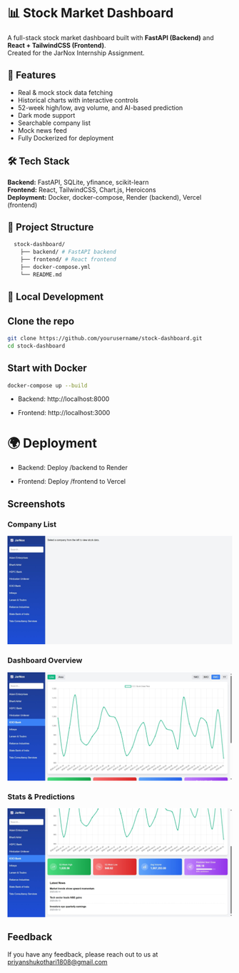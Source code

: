 
# 📊 Stock Market Dashboard

A full-stack stock market dashboard built with **FastAPI (Backend)** and **React + TailwindCSS (Frontend)**.  
Created for the JarNox Internship Assignment.


## 🚀 Features
- Real & mock stock data fetching
- Historical charts with interactive controls
- 52-week high/low, avg volume, and AI-based prediction
- Dark mode support
- Searchable company list
- Mock news feed
- Fully Dockerized for deployment

## 🛠 Tech Stack
**Backend:** FastAPI, SQLite, yfinance, scikit-learn  
**Frontend:** React, TailwindCSS, Chart.js, Heroicons  
**Deployment:** Docker, docker-compose, Render (backend), Vercel (frontend)
## 📂 Project Structure

```bash
  stock-dashboard/
    ├── backend/ # FastAPI backend
    ├── frontend/ # React frontend
    ├── docker-compose.yml
    └── README.md
```
## 🔧 Local Development

## Clone the repo
```bash
git clone https://github.com/yourusername/stock-dashboard.git
cd stock-dashboard
```
## Start with Docker
```bash
docker-compose up --build
```


 - Backend: http://localhost:8000

 - Frontend: http://localhost:3000
 



# 🌍 Deployment
 - Backend: Deploy /backend to Render

 - Frontend: Deploy /frontend to Vercel

## Screenshots

### Company List
![Company_List](./screenshots\Company_List.jpeg)

### Dashboard Overview
![Dashboard](./screenshots\Dashboard.jpeg)

### Stats & Predictions
![Stats](./screenshots\Stats.jpeg)



## Feedback

If you have any feedback, please reach out to us at priyanshukothari1808@gmail.com